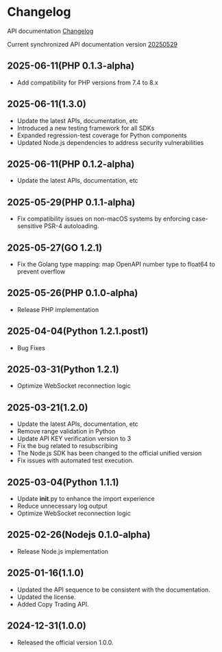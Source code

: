 # Changelog

API documentation [Changelog](https://www.kucoin.com/docs-new/change-log)

Current synchronized API documentation version [20250529](https://www.kucoin.com/docs-new/change-log#20250529)

## 2025-06-11(PHP 0.1.3-alpha)
- Add compatibility for PHP versions from 7.4 to 8.x 

## 2025-06-11(1.3.0)
- Update the latest APIs, documentation, etc
- Introduced a new testing framework for all SDKs
- Expanded regression-test coverage for Python components
- Updated Node.js dependencies to address security vulnerabilities

## 2025-06-11(PHP 0.1.2-alpha)
- Update the latest APIs, documentation, etc

## 2025-05-29(PHP 0.1.1-alpha)
- Fix compatibility issues on non-macOS systems by enforcing case-sensitive PSR-4 autoloading.

## 2025-05-27(GO 1.2.1)
- Fix the Golang type mapping: map OpenAPI number type to float64 to prevent overflow

## 2025-05-26(PHP 0.1.0-alpha)
- Release PHP implementation

## 2025-04-04(Python 1.2.1.post1)
- Bug Fixes

## 2025-03-31(Python 1.2.1)
- Optimize WebSocket reconnection logic

## 2025-03-21(1.2.0)
- Update the latest APIs, documentation, etc
- Remove range validation in Python
- Update API KEY verification version to 3
- Fix the bug related to resubscribing
- The Node.js SDK has been changed to the official unified version
- Fix issues with automated test execution.

## 2025-03-04(Python 1.1.1)
- Update __init__.py to enhance the import experience
- Reduce unnecessary log output
- Optimize WebSocket reconnection logic

## 2025-02-26(Nodejs 0.1.0-alpha)
- Release Node.js implementation

## 2025-01-16(1.1.0)
- Updated the API sequence to be consistent with the documentation.
- Updated the license.
- Added Copy Trading API.

## 2024-12-31(1.0.0)

- Released the official version 1.0.0.